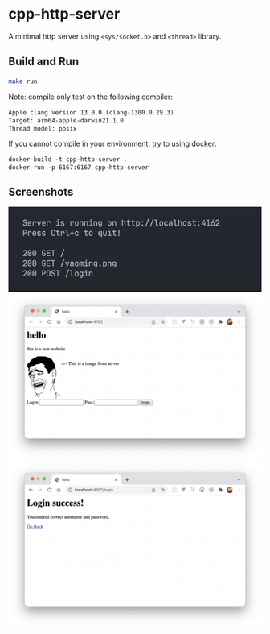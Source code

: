 # cpp-http-server

A minimal http server using `<sys/socket.h>` and `<thread>` library.

## Build and Run

```bash
make run
```

Note: compile only test on the following compiler:

```
Apple clang version 13.0.0 (clang-1300.0.29.3)
Target: arm64-apple-darwin21.1.0
Thread model: posix 
```

If you cannot compile in your environment, try to using docker:

```
docker build -t cpp-http-server .
docker run -p 6167:6167 cpp-http-server
```

## Screenshots

![](screenshots/1.png) 
![](screenshots/2.png) 
![](screenshots/3.png) 